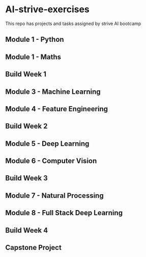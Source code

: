 # AI-strive-exercises
This repo has projects and tasks assigned by strive AI bootcamp
## Module 1 - Python
## Module 1 - Maths
## Build Week 1
## Module 3 - Machine Learning
## Module 4 - Feature Engineering
## Build Week 2
## Module 5 - Deep Learning
## Module 6 - Computer Vision
## Build Week 3
## Module 7 - Natural Processing
## Module 8 - Full Stack Deep Learning
## Build Week 4
## Capstone Project


